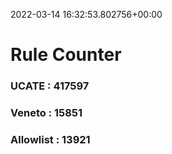 2022-03-14 16:32:53.802756+00:00
# Rule Counter 
 ### UCATE : 417597

 ### Veneto : 15851

 ### Allowlist : 13921